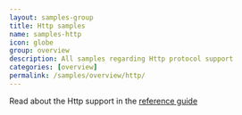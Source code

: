 ```yaml
---
layout: samples-group
title: Http samples
name: samples-http
icon: globe
group: overview
description: All samples regarding Http protocol support
categories: [overview]
permalink: /samples/overview/http/
---
```


Read about the Http support in the [reference guide][1]

 [1]: https://citrusframework.org/citrus/reference/html/#http-rest
